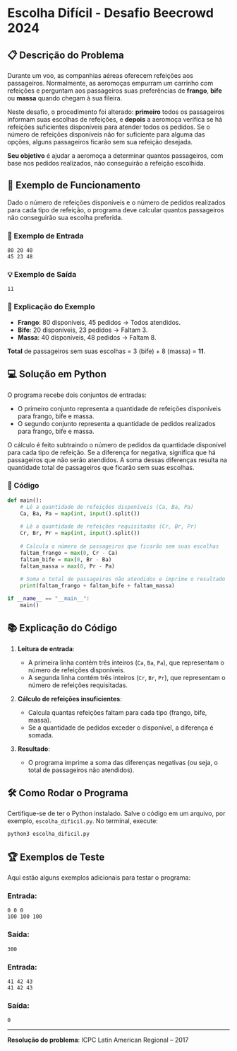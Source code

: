 # Escolha Difícil - Desafio Beecrowd 2024

## 📋 Descrição do Problema
Durante um voo, as companhias aéreas oferecem refeições aos passageiros. Normalmente, as aeromoças empurram um carrinho com refeições e perguntam aos passageiros suas preferências de **frango**, **bife** ou **massa** quando chegam à sua fileira.

Neste desafio, o procedimento foi alterado: **primeiro** todos os passageiros informam suas escolhas de refeições, e **depois** a aeromoça verifica se há refeições suficientes disponíveis para atender todos os pedidos. Se o número de refeições disponíveis não for suficiente para alguma das opções, alguns passageiros ficarão sem sua refeição desejada.

**Seu objetivo** é ajudar a aeromoça a determinar quantos passageiros, com base nos pedidos realizados, não conseguirão a refeição escolhida.

## 🚀 Exemplo de Funcionamento
Dado o número de refeições disponíveis e o número de pedidos realizados para cada tipo de refeição, o programa deve calcular quantos passageiros não conseguirão sua escolha preferida.

### 📝 Exemplo de Entrada
```
80 20 40
45 23 48
```

### 💡 Exemplo de Saída
```
11
```

### 📝 Explicação do Exemplo
- **Frango**: 80 disponíveis, 45 pedidos → Todos atendidos.
- **Bife**: 20 disponíveis, 23 pedidos → Faltam 3.
- **Massa**: 40 disponíveis, 48 pedidos → Faltam 8.

**Total** de passageiros sem suas escolhas = 3 (bife) + 8 (massa) = **11**.

## 💻 Solução em Python
O programa recebe dois conjuntos de entradas:
- O primeiro conjunto representa a quantidade de refeições disponíveis para frango, bife e massa.
- O segundo conjunto representa a quantidade de pedidos realizados para frango, bife e massa.

O cálculo é feito subtraindo o número de pedidos da quantidade disponível para cada tipo de refeição. Se a diferença for negativa, significa que há passageiros que não serão atendidos. A soma dessas diferenças resulta na quantidade total de passageiros que ficarão sem suas escolhas.

### 🔧 Código
```python
def main():
    # Lê a quantidade de refeições disponíveis (Ca, Ba, Pa)
    Ca, Ba, Pa = map(int, input().split())
    
    # Lê a quantidade de refeições requisitadas (Cr, Br, Pr)
    Cr, Br, Pr = map(int, input().split())
    
    # Calcula o número de passageiros que ficarão sem suas escolhas
    faltam_frango = max(0, Cr - Ca)
    faltam_bife = max(0, Br - Ba)
    faltam_massa = max(0, Pr - Pa)
    
    # Soma o total de passageiros não atendidos e imprime o resultado
    print(faltam_frango + faltam_bife + faltam_massa)

if __name__ == "__main__":
    main()
```

## 📚 Explicação do Código
1. **Leitura de entrada**:
   - A primeira linha contém três inteiros (`Ca`, `Ba`, `Pa`), que representam o número de refeições disponíveis.
   - A segunda linha contém três inteiros (`Cr`, `Br`, `Pr`), que representam o número de refeições requisitadas.
   
2. **Cálculo de refeições insuficientes**:
   - Calcula quantas refeições faltam para cada tipo (frango, bife, massa).
   - Se a quantidade de pedidos exceder o disponível, a diferença é somada.

3. **Resultado**:
   - O programa imprime a soma das diferenças negativas (ou seja, o total de passageiros não atendidos).

## 🛠️ Como Rodar o Programa
Certifique-se de ter o Python instalado. Salve o código em um arquivo, por exemplo, `escolha_dificil.py`. No terminal, execute:
```bash
python3 escolha_dificil.py
```

## 🏆 Exemplos de Teste
Aqui estão alguns exemplos adicionais para testar o programa:

### Entrada:
```
0 0 0
100 100 100
```
### Saída:
```
300
```

### Entrada:
```
41 42 43
41 42 43
```
### Saída:
```
0
```

---

**Resolução do problema**: ICPC Latin American Regional – 2017
